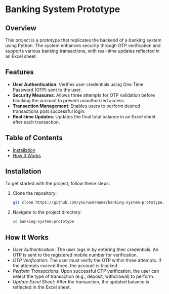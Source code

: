 # Banking System Prototype

## Overview
This project is a prototype that replicates the backend of a banking system using Python. The system enhances security through OTP verification and supports various banking transactions, with real-time updates reflected in an Excel sheet.

## Features
- **User Authentication**: Verifies user credentials using One Time Password (OTP) sent to the user.
- **Security Measures**: Allows three attempts for OTP validation before blocking the account to prevent unauthorized access.
- **Transaction Management**: Enables users to perform desired transactions post successful login.
- **Real-time Updates**: Updates the final total balance in an Excel sheet after each transaction.

## Table of Contents
- [Installation](#installation)
- [How It Works](#how-it-works)
  

## Installation
To get started with the project, follow these steps:

1. Clone the repository:
    ```bash
    git clone https://github.com/yourusername/banking-system-prototype.git
    ```
2. Navigate to the project directory:
    ```bash
    cd banking-system-prototype
    ```

## How It Works
- *User Authentication*: The user logs in by entering their credentials. An OTP is sent to the registered mobile number for verification.
- *OTP Verification*: The user must verify the OTP within three attempts. If the attempts exceed three, the account is blocked.
- *Perform Transactions*: Upon successful OTP verification, the user can select the type of transaction (e.g., deposit, withdrawal) to perform.
- *Update Excel Sheet*: After the transaction, the updated balance is reflected in the Excel sheet.
